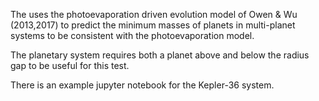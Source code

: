 The uses the photoevaporation driven evolution model of Owen & Wu (2013,2017) to predict the minimum masses of planets in multi-planet systems to be consistent with the photoevaporation model. 

The planetary system requires both a planet above and below the radius gap to be useful for this test. 

There is an example jupyter notebook for the Kepler-36 system. 

